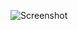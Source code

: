 ![Screenshot](https://github.com/DanilaMihailov/dotfiles/blob/master/screenshots/main.png?raw=true)
